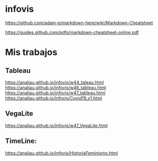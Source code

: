 # infovis
https://github.com/adam-p/markdown-here/wiki/Markdown-Cheatsheet

https://guides.github.com/pdfs/markdown-cheatsheet-online.pdf

# Mis trabajos
## Tableau
https://analiau.github.io/infovis/w44_taleau.html 
</br>
https://analiau.github.io/infovis/w46_tableau.html
</br>
https://analiau.github.io/infovis/w47_tableau.html
</br>
https://analiau.github.io/infovis/Covid19_v1.html

## VegaLite
https://analiau.github.io/infovis/w47_VegaLite.html

## TimeLine:
https://analiau.github.io/infovis/HistoriaFeminismo.html
